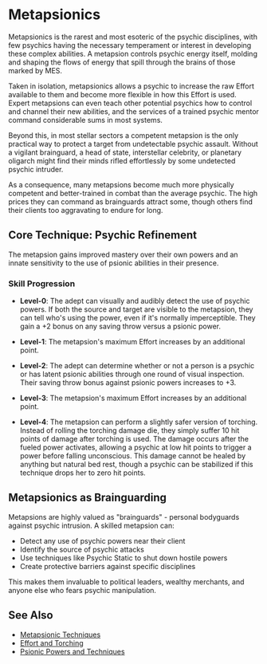 # Metapsionics

Metapsionics is the rarest and most esoteric of the psychic disciplines, with few psychics having the necessary temperament or interest in developing these complex abilities. A metapsion controls psychic energy itself, molding and shaping the flows of energy that spill through the brains of those marked by MES.

Taken in isolation, metapsionics allows a psychic to increase the raw Effort available to them and become more flexible in how this Effort is used. Expert metapsions can even teach other potential psychics how to control and channel their new abilities, and the services of a trained psychic mentor command considerable sums in most systems.

Beyond this, in most stellar sectors a competent metapsion is the only practical way to protect a target from undetectable psychic assault. Without a vigilant brainguard, a head of state, interstellar celebrity, or planetary oligarch might find their minds rifled effortlessly by some undetected psychic intruder.

As a consequence, many metapsions become much more physically competent and better-trained in combat than the average psychic. The high prices they can command as brainguards attract some, though others find their clients too aggravating to endure for long.

## Core Technique: Psychic Refinement

The metapsion gains improved mastery over their own powers and an innate sensitivity to the use of psionic abilities in their presence.

### Skill Progression

- **Level-0**: The adept can visually and audibly detect the use of psychic powers. If both the source and target are visible to the metapsion, they can tell who's using the power, even if it's normally imperceptible. They gain a +2 bonus on any saving throw versus a psionic power.

- **Level-1**: The metapsion's maximum Effort increases by an additional point.

- **Level-2**: The adept can determine whether or not a person is a psychic or has latent psionic abilities through one round of visual inspection. Their saving throw bonus against psionic powers increases to +3.

- **Level-3**: The metapsion's maximum Effort increases by an additional point.

- **Level-4**: The metapsion can perform a slightly safer version of torching. Instead of rolling the torching damage die, they simply suffer 10 hit points of damage after torching is used. The damage occurs after the fueled power activates, allowing a psychic at low hit points to trigger a power before falling unconscious. This damage cannot be healed by anything but natural bed rest, though a psychic can be stabilized if this technique drops her to zero hit points.

## Metapsionics as Brainguarding

Metapsions are highly valued as "brainguards" - personal bodyguards against psychic intrusion. A skilled metapsion can:
- Detect any use of psychic powers near their client
- Identify the source of psychic attacks
- Use techniques like Psychic Static to shut down hostile powers
- Create protective barriers against specific disciplines

This makes them invaluable to political leaders, wealthy merchants, and anyone else who fears psychic manipulation.

## See Also

- [Metapsionic Techniques](metapsionic-techniques.md)
- [Effort and Torching](../../effort-torching.md)
- [Psionic Powers and Techniques](../../psionic-powers-techniques.md)